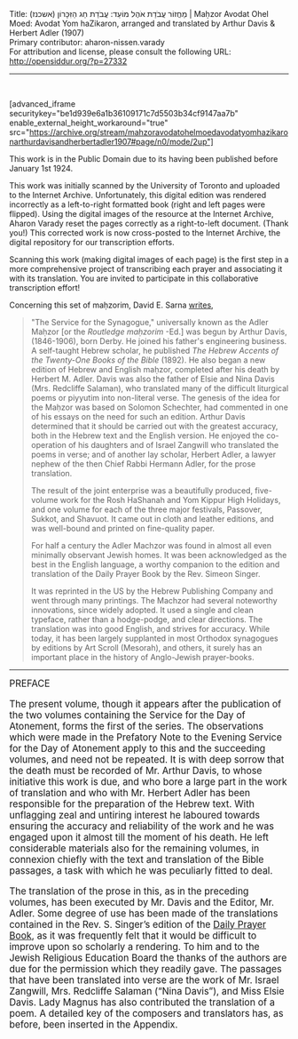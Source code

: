 <html>
<head></head>
<body>
Title: מַחֲזוֹר עֲבֹדַת אֹהֶל מוֹעֵד: עֲבֹדַת חַג הַזִּכָּרוֹן (אשכנז)‏ | Maḥzor Avodat Ohel Moed: Avodat Yom haZikaron, arranged and translated by Arthur Davis & Herbert Adler (1907)<br />
Primary contributor: aharon-nissen.varady<br />
For attribution and license, please consult the following URL: <a href="http://opensiddur.org/?p=27332">http://opensiddur.org/?p=27332</a>
<p />
<hr />

&nbsp;

[advanced_iframe securitykey="be1d939e6a1b36109171c7d5503b34cf9147aa7b" enable_external_height_workaround="true" src="https://archive.org/stream/mahzoravodatohelmoedavodatyomhazikaronarthurdavisandherbertadler1907#page/n0/mode/2up"]

This work is in the Public Domain due to its having been published before January 1st 1924.

This work was initially scanned by the University of Toronto and uploaded to the Internet Archive. Unfortunately, this digital edition was rendered incorrectly as a left-to-right formatted book (right and left pages were flipped). Using the digital images of the resource at the Internet Archive, Aharon Varady reset the pages correctly as a right-to-left document. (Thank you!) This corrected work is now cross-posted to the Internet Archive, the digital repository for our transcription efforts.

Scanning this work (making digital images of each page) is the first step in a more comprehensive project of transcribing each prayer and associating it with its translation. You are invited to participate in this collaborative transcription effort!

Concerning this set of maḥzorim, David E. Sarna <a href="https://www.amazon.com/gp/customer-reviews/R1ZFBFD344F6EP/ref=cm_cr_dp_d_rvw_ttl?ie=UTF8&ASIN=B003LZNFSK">writes</a>,

<blockquote>"The Service for the Synagogue," universally known as the Adler Maḥzor [or the <em>Routledge maḥzorim</em> -Ed.] was begun by Arthur Davis, (1846-1906), born Derby. He joined his father's engineering business. A self-taught Hebrew scholar, he published <em>The Hebrew Accents of the Twenty-One Books of the Bible</em> (1892). He also began a new edition of Hebrew and English maḥzor, completed after his death by Herbert M. Adler. Davis was also the father of Elsie and Nina Davis (Mrs. Redcliffe Salaman), who translated many of the difficult liturgical poems or piyyutim into non-literal verse. The genesis of the idea for the Maḥzor was based on Solomon Schechter, had commented in one of his essays on the need for such an edition. Arthur Davis determined that it should be carried out with the greatest accuracy, both in the Hebrew text and the English version. He enjoyed the co-operation of his daughters and of Israel Zangwill who translated the poems in verse; and of another lay scholar, Herbert Adler, a lawyer nephew of the then Chief Rabbi Hermann Adler, for the prose translation.

The result of the joint enterprise was a beautifully produced, five-volume work for the Rosh HaShanah and Yom Kippur High Holidays, and one volume for each of the three major festivals, Passover, Sukkot, and Shavuot. It came out in cloth and leather editions, and was well-bound and printed on fine-quality paper.

For half a century the Adler Machzor was found in almost all even minimally observant Jewish homes. It was been acknowledged as the best in the English language, a worthy companion to the edition and translation of the Daily Prayer Book by the Rev. Simeon Singer.

It was reprinted in the US by the Hebrew Publishing Company and went through many printings. The Machzor had several noteworthy innovations, since widely adopted. It used a single and clean typeface, rather than a hodge-podge, and clear directions. The translation was into good English, and strives for accuracy. While today, it has been largely supplanted in most Orthodox synagogues by editions by Art Scroll (Mesorah), and others, it surely has an important place in the history of Anglo-Jewish prayer-books.</blockquote>

<hr />

<div class="english" style="font-size: 1.2em;">
PREFACE

The present volume, though it appears after the publication of the two volumes containing the Service for the Day of Atonement, forms the first of the series. The observations which were made in the Prefatory Note to the Evening Service for the Day of Atonement apply to this and the succeeding volumes, and need not be repeated. It is with deep sorrow that the death must be recorded of Mr. Arthur Davis, to whose initiative this work is due, and who bore a large part in the work of translation and who with Mr. Herbert Adler has been responsible for the preparation of the Hebrew text. With unflagging zeal and untiring interest he laboured towards ensuring the accuracy and reliability of the work and he was engaged upon it almost till the moment of his death. He left considerable materials also for the remaining volumes, in connexion chiefly with the text and translation of the Bible passages, a task with which he was peculiarly fitted to deal. 

The translation of the prose in this, as in the preceding volumes, has been executed by Mr. Davis and the Editor, Mr. Adler. Some degree of use has been made of the translations contained in the Rev. S. Singer’s edition of the <a href="https://opensiddur.org/compilations/kol-bo/the-authorised-daily-prayer-book-aka-the-singer-siddur/">Daily Prayer Book</a>, as it was frequently felt that it would be difficult to improve upon so scholarly a rendering. To him and to the Jewish Religious Education Board the thanks of the authors are due for the permission which they readily gave. The passages that have been translated into verse are the work of Mr. Israel Zangwill, Mrs. Redcliffe Salaman (“Nina Davis”), and Miss Elsie Davis. Lady Magnus has also contributed the translation of a poem. A detailed key of the composers and translators has, as before, been inserted in the Appendix. 
</div>

&nbsp;
</body>
</html>